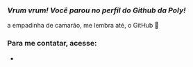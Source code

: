 ### *Vrum vrum! Você parou no perfil do Github da Poly!*

a empadinha de camarão, me lembra até, o GitHub 💙

### Para me contatar, acesse:
- 
